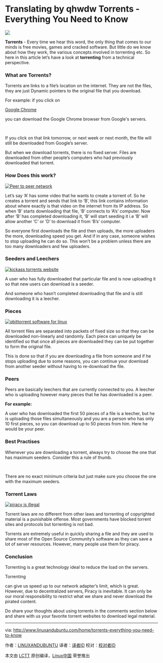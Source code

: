 Translating by qhwdw
Torrents - Everything You Need to Know
======

![](http://www.linuxandubuntu.com/uploads/2/1/1/5/21152474/torrenting-how-torrent-works_orig.jpg)

**Torrents** - Every time we hear this word, the only thing that comes to our minds is free movies, games and cracked software. But little do we know about how they work, the various concepts involved in torrenting etc. So here in this article let’s have a look at **torrenting** from a technical perspective.​

### What are Torrents?

Torrents are links to a file’s location on the internet. They are not the files, they are just Dynamic pointers to the original file that you download.

For example: if you click on

[Google Chrome][1]

you can download the Google Chrome browser from Google's servers.

​

If you click on that link tomorrow, or next week or next month, the file will still be downloaded from Google’s server.

But when we download torrents, there is no fixed server. Files are downloaded from other people’s computers who had previously downloaded that torrent.

### How Does this work?

 [![Peer to peer network](http://www.linuxandubuntu.com/uploads/2/1/1/5/21152474/torrent_orig.png)][2] 

Let’s say ‘A’ has some video that he wants to create a torrent of. So he creates a torrent and sends that link to ‘B’, this link contains information about where exactly is that video on the internet from its IP address. So when ‘B’ starts downloading that file, ‘B’ connects to ‘A’s’ computer. Now after ‘B’ has completed downloading it, ‘B’ will start seeding it i.e ‘B’ will allow another ‘C’ or ‘D’ to download it from ‘B’s’ computer.

So everyone first downloads the file and then uploads, the more uploaders the more, downloading speed you get. And if in any case, someone wishes to stop uploading he can do so. This won’t be a problem unless there are too many downloaders and few uploaders.

### Seeders and Leechers

 [![kickass torrents website](http://www.linuxandubuntu.com/uploads/2/1/1/5/21152474/seeders_orig.png)][3] 

A user who has fully downloaded that particular file and is now uploading it so that new users can download is a seeder.

And someone who hasn’t completed downloading that file and is still downloading it is a leecher.

### Pieces

 [![qbittorrent software for linux](http://www.linuxandubuntu.com/uploads/2/1/1/5/21152474/peers_orig.png)][4] 

All torrent files are separated into packets of fixed size so that they can be downloaded non-linearly and randomly. Each piece can uniquely be identified so that once all pieces are downloaded they can be put together to form the original file.

This is done so that if you are downloading a file from someone and if he stops uploading due to some reasons, you can continue your download from another seeder without having to re-download the file.

### Peers

Peers are basically leechers that are currently connected to you. A leecher who is uploading however many pieces that he has downloaded is a peer.

**For example:
​**

A user who has downloaded the first 50 pieces of a file is a leecher, but he is uploading those files simultaneously and you are a person who has only 10 first pieces, so you can download up to 50 pieces from him. Here he would be your peer.

### Best Practises

Whenever you are downloading a torrent, always try to choose the one that has maximum seeders. Consider this a rule of thumb.

​

There are no exact minimum criteria but just make sure you choose the one with the maximum seeders.

### Torrent Laws

 [![piracy is illegal](http://www.linuxandubuntu.com/uploads/2/1/1/5/21152474/torrent-laws_orig.png)][5] 

Torrent laws are no different from other laws and torrenting of copyrighted material is a punishable offense. Most governments have blocked torrent sites and protocols but torrenting is not bad.

Torrents are extremely useful in quickly sharing a file and they are used to share most of the Open Source Community’s software as they can save a lot of server resources. However, many people use them for piracy.

### Conclusion

Torrenting is a great technology ideal to reduce the load on the servers.

Torrenting

can give us speed up to our network adapter’s limit, which is great. However, due to decentralized servers, Piracy is inevitable. It can only be our moral responsibility to restrict what we share and never download the pirated content.

Do share your thoughts about using torrents in the comments section below and share with us your favorite torrent websites to download legal material.

--------------------------------------------------------------------------------

via: http://www.linuxandubuntu.com/home/torrents-everything-you-need-to-know

作者：[LINUXANDUBUNTU][a]
译者：[译者ID](https://github.com/译者ID)
校对：[校对者ID](https://github.com/校对者ID)

本文由 [LCTT](https://github.com/LCTT/TranslateProject) 原创编译，[Linux中国](https://linux.cn/) 荣誉推出

[a]:http://www.linuxandubuntu.com
[1]:https://www.google.com/chrome/
[2]:http://www.linuxandubuntu.com/uploads/2/1/1/5/21152474/torrent_orig.png
[3]:http://www.linuxandubuntu.com/uploads/2/1/1/5/21152474/seeders_orig.png
[4]:http://www.linuxandubuntu.com/uploads/2/1/1/5/21152474/peers_orig.png
[5]:http://www.linuxandubuntu.com/uploads/2/1/1/5/21152474/torrent-laws_orig.png
